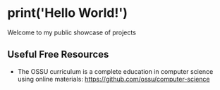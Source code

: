 # print('Hello World!')

Welcome to my public showcase of projects

## Useful Free Resources
* The OSSU curriculum is a complete education in computer science using online materials:
https://github.com/ossu/computer-science


